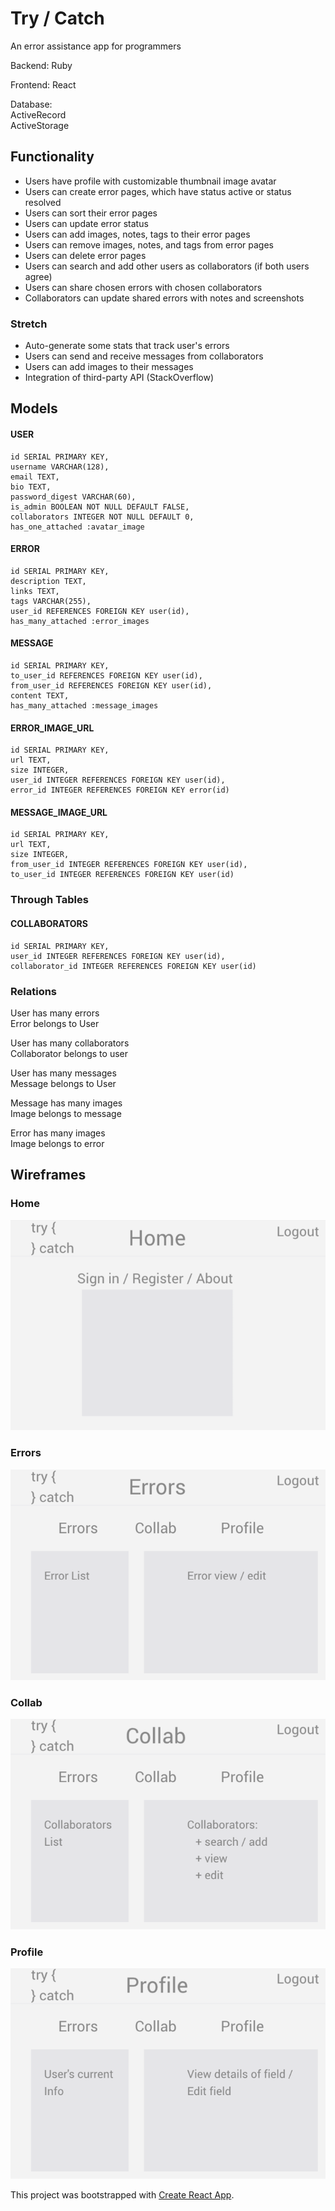 # Try / Catch 

An error assistance app for programmers 

Backend: 
Ruby 

Frontend: 
React 

Database:  
ActiveRecord  
ActiveStorage 


## Functionality 
* Users have profile with customizable thumbnail image avatar 
* Users can create error pages, which have status active or status resolved  
* Users can sort their error pages 
* Users can update error status
* Users can add images, notes, tags to their error pages
* Users can remove images, notes, and tags from error pages 
* Users can delete error pages
* Users can search and add other users as collaborators (if both users agree)
* Users can share chosen errors with chosen collaborators  
* Collaborators can update shared errors with notes and screenshots 

### Stretch 
* Auto-generate some stats that track user's errors 
* Users can send and receive messages from collaborators 
* Users can add images to their messages 
* Integration of third-party API (StackOverflow)


## Models 

#### USER
```
id SERIAL PRIMARY KEY,
username VARCHAR(128),
email TEXT,
bio TEXT,
password_digest VARCHAR(60),
is_admin BOOLEAN NOT NULL DEFAULT FALSE,
collaborators INTEGER NOT NULL DEFAULT 0,
has_one_attached :avatar_image 
```
#### ERROR
```
id SERIAL PRIMARY KEY,
description TEXT,
links TEXT,
tags VARCHAR(255),
user_id REFERENCES FOREIGN KEY user(id),
has_many_attached :error_images  
```
#### MESSAGE 
```
id SERIAL PRIMARY KEY,
to_user_id REFERENCES FOREIGN KEY user(id),
from_user_id REFERENCES FOREIGN KEY user(id),
content TEXT,
has_many_attached :message_images 
```
#### ERROR_IMAGE_URL
```
id SERIAL PRIMARY KEY,
url TEXT,
size INTEGER,
user_id INTEGER REFERENCES FOREIGN KEY user(id),
error_id INTEGER REFERENCES FOREIGN KEY error(id)
```
#### MESSAGE_IMAGE_URL
```
id SERIAL PRIMARY KEY,
url TEXT,
size INTEGER,
from_user_id INTEGER REFERENCES FOREIGN KEY user(id),
to_user_id INTEGER REFERENCES FOREIGN KEY user(id)
```
### Through Tables

#### COLLABORATORS
```
id SERIAL PRIMARY KEY,
user_id INTEGER REFERENCES FOREIGN KEY user(id),
collaborator_id INTEGER REFERENCES FOREIGN KEY user(id)
```

### Relations 
User has many errors  
Error belongs to User 

User has many collaborators  
Collaborator belongs to user 

User has many messages  
Message belongs to User 

Message has many images  
Image belongs to message 

Error has many images  
Image belongs to error 


## Wireframes 
### Home 
![home](https://github.com/nathanlamontsmith12/try-catch/blob/master/wireframes/1-home.png)
### Errors 
![errors](https://github.com/nathanlamontsmith12/try-catch/blob/master/wireframes/2-errors.png)
### Collab 
![collab](https://github.com/nathanlamontsmith12/try-catch/blob/master/wireframes/3-collab.png)
### Profile 
![profile](https://github.com/nathanlamontsmith12/try-catch/blob/master/wireframes/4-profile.png)


This project was bootstrapped with [Create React App](https://github.com/facebook/create-react-app).
